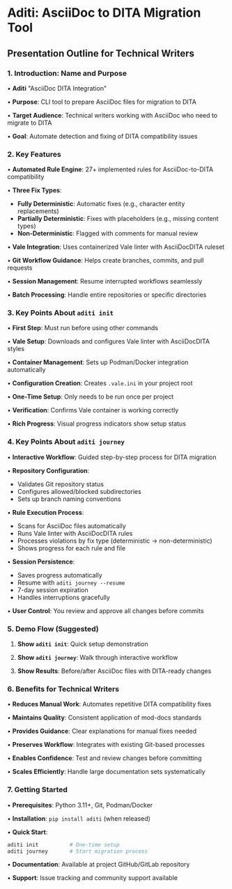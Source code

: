 # Aditi: AsciiDoc to DITA Migration Tool
## Presentation Outline for Technical Writers

### 1. Introduction: Name and Purpose

• **Aditi** "AsciiDoc DITA Integration"

• **Purpose**: CLI tool to prepare AsciiDoc files for migration to DITA

• **Target Audience**: Technical writers working with AsciiDoc who need to migrate to DITA

• **Goal**: Automate detection and fixing of DITA compatibility issues

### 2. Key Features

• **Automated Rule Engine**: 27+ implemented rules for AsciiDoc-to-DITA compatibility

• **Three Fix Types**:
  - **Fully Deterministic**: Automatic fixes (e.g., character entity replacements)
  - **Partially Deterministic**: Fixes with placeholders (e.g., missing content types)
  - **Non-Deterministic**: Flagged with comments for manual review

• **Vale Integration**: Uses containerized Vale linter with AsciiDocDITA ruleset

• **Git Workflow Guidance**: Helps create branches, commits, and pull requests

• **Session Management**: Resume interrupted workflows seamlessly

• **Batch Processing**: Handle entire repositories or specific directories

### 3. Key Points About `aditi init`

• **First Step**: Must run before using other commands

• **Vale Setup**: Downloads and configures Vale linter with AsciiDocDITA styles

• **Container Management**: Sets up Podman/Docker integration automatically

• **Configuration Creation**: Creates `.vale.ini` in your project root

• **One-Time Setup**: Only needs to be run once per project

• **Verification**: Confirms Vale container is working correctly

• **Rich Progress**: Visual progress indicators show setup status

### 4. Key Points About `aditi journey`

• **Interactive Workflow**: Guided step-by-step process for DITA migration

• **Repository Configuration**:
  - Validates Git repository status
  - Configures allowed/blocked subdirectories
  - Sets up branch naming conventions

• **Rule Execution Process**:
  - Scans for AsciiDoc files automatically
  - Runs Vale linter with AsciiDocDITA rules
  - Processes violations by fix type (deterministic → non-deterministic)
  - Shows progress for each rule and file

• **Session Persistence**:
  - Saves progress automatically
  - Resume with `aditi journey --resume`
  - 7-day session expiration
  - Handles interruptions gracefully

• **User Control**: You review and approve all changes before commits

### 5. Demo Flow (Suggested)

1. **Show `aditi init`**: Quick setup demonstration

2. **Show `aditi journey`**: Walk through interactive workflow

3. **Show Results**: Before/after AsciiDoc files with DITA-ready changes


### 6. Benefits for Technical Writers

• **Reduces Manual Work**: Automates repetitive DITA compatibility fixes

• **Maintains Quality**: Consistent application of mod-docs standards

• **Provides Guidance**: Clear explanations for manual fixes needed

• **Preserves Workflow**: Integrates with existing Git-based processes

• **Enables Confidence**: Test and review changes before committing

• **Scales Efficiently**: Handle large documentation sets systematically

### 7. Getting Started

• **Prerequisites**: Python 3.11+, Git, Podman/Docker

• **Installation**: `pip install aditi` (when released)

• **Quick Start**:
  ```bash
  aditi init          # One-time setup
  aditi journey       # Start migration process
  ```

• **Documentation**: Available at project GitHub/GitLab repository

• **Support**: Issue tracking and community support available